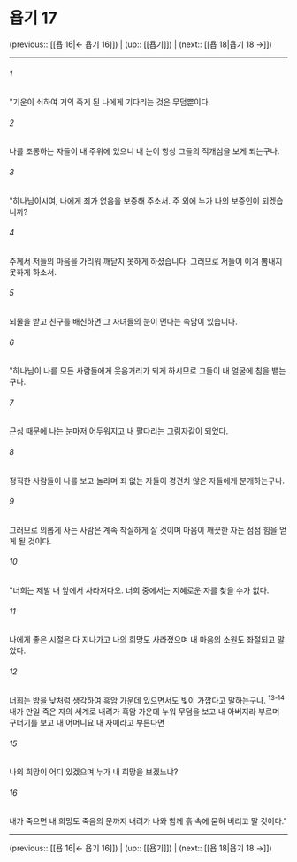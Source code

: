 # 욥기 17

(previous:: [[욥 16|← 욥기 16]]) | (up:: [[욥기]]) | (next:: [[욥 18|욥기 18 →]])

***




###### 1 

"기운이 쇠하여 거의 죽게 된 나에게 기다리는 것은 무덤뿐이다. 



###### 2 

나를 조롱하는 자들이 내 주위에 있으니 내 눈이 항상 그들의 적개심을 보게 되는구나. 



###### 3 

"하나님이시여, 나에게 죄가 없음을 보증해 주소서. 주 외에 누가 나의 보증인이 되겠습니까? 



###### 4 

주께서 저들의 마음을 가리워 깨닫지 못하게 하셨습니다. 그러므로 저들이 이겨 뽐내지 못하게 하소서. 



###### 5 

뇌물을 받고 친구를 배신하면 그 자녀들의 눈이 먼다는 속담이 있습니다. 



###### 6 

"하나님이 나를 모든 사람들에게 웃음거리가 되게 하시므로 그들이 내 얼굴에 침을 뱉는구나. 



###### 7 

근심 때문에 나는 눈마저 어두워지고 내 팔다리는 그림자같이 되었다. 



###### 8 

정직한 사람들이 나를 보고 놀라며 죄 없는 자들이 경건치 않은 자들에게 분개하는구나. 



###### 9 

그러므로 의롭게 사는 사람은 계속 착실하게 살 것이며 마음이 깨끗한 자는 점점 힘을 얻게 될 것이다. 



###### 10 

"너희는 제발 내 앞에서 사라져다오. 너희 중에서는 지혜로운 자를 찾을 수가 없다. 



###### 11 

나에게 좋은 시절은 다 지나가고 나의 희망도 사라졌으며 내 마음의 소원도 좌절되고 말았다. 



###### 12 

너희는 밤을 낮처럼 생각하여 흑암 가운데 있으면서도 빛이 가깝다고 말하는구나. <sup class="versenum">13-14</sup>내가 만일 죽은 자의 세계로 내려가 흑암 가운데 누워 무덤을 보고 내 아버지라 부르며 구더기를 보고 내 어머니요 내 자매라고 부른다면 



###### 15 

나의 희망이 어디 있겠으며 누가 내 희망을 보겠느냐? 



###### 16 

내가 죽으면 내 희망도 죽음의 문까지 내려가 나와 함께 흙 속에 묻혀 버리고 말 것이다."

***

(previous:: [[욥 16|← 욥기 16]]) | (up:: [[욥기]]) | (next:: [[욥 18|욥기 18 →]])
